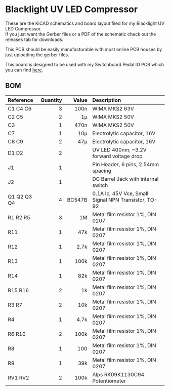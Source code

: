 # Blacklight UV LED Compressor

These are the KiCAD schematics and board layout filed for my Blacklight UV LED Compressor.  
If you just want the Gerber files or a PDF of the schematic check out the releases tab for downloads.

This PCB should be easily manufacturable with most online PCB houses by just uploading the gerber files.

This board is designed to be used with my Switchboard Pedal IO PCB which you can find [here](https://github.com/NuclearLighthouseStudios/Switchboard).

## BOM

| Reference   | Quantity | Value  | Description                                          |
| :---------- | -------: | -----: | :--------------------------------------------------- |
| C1 C4 C6    | 3        | 100n   | WIMA MKS2 63V                                        |
| C2 C5       | 2        | 1µ     | WIMA MKS2 50V                                        |
| C3          | 1        | 470n   | WIMA MKS2 50V                                        |
| C7          | 1        | 10µ    | Electrolytic capacitor, 16V                          |
| C8 C9       | 2        | 47µ    | Electrolytic capacitor, 16V                          |
| D1 D2       | 2        |        | UV LED 400nm, ~3.2V forward voltage drop             |
| J1          | 1        |        | Pin Header, 6 pins, 2.54mm spacing                   |
| J2          | 1        |        | DC Barrel Jack with internal switch                  |
| Q1 Q2 Q3 Q4 | 4        | BC547B | 0.1A Ic, 45V Vce, Small Signal NPN Transistor, TO-92 |
| R1 R2 R5    | 3        | 1M     | Metal film resistor 1%, DIN 0207                     |
| R11         | 1        | 47k    | Metal film resistor 1%, DIN 0207                     |
| R12         | 1        | 2.7k   | Metal film resistor 1%, DIN 0207                     |
| R13         | 1        | 100k   | Metal film resistor 1%, DIN 0207                     |
| R14         | 1        | 82k    | Metal film resistor 1%, DIN 0207                     |
| R15 R16     | 2        | 1k     | Metal film resistor 1%, DIN 0207                     |
| R3 R7       | 2        | 10k    | Metal film resistor 1%, DIN 0207                     |
| R4          | 1        | 4.7k   | Metal film resistor 1%, DIN 0207                     |
| R6 R10      | 2        | 100k   | Metal film resistor 1%, DIN 0207                     |
| R8          | 1        | 100    | Metal film resistor 1%, DIN 0207                     |
| R9          | 1        | 39k    | Metal film resistor 1%, DIN 0207                     |
| RV1 RV2     | 2        | 100k   | Alps RK09K1130C94 Potentiometer                      |
